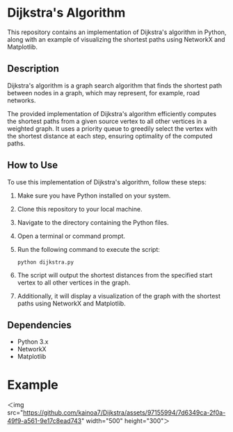 # Dijkstra's Algorithm

This repository contains an implementation of Dijkstra's algorithm in Python, along with an example of visualizing the shortest paths using NetworkX and Matplotlib.

## Description

Dijkstra's algorithm is a graph search algorithm that finds the shortest path between nodes in a graph, which may represent, for example, road networks.

The provided implementation of Dijkstra's algorithm efficiently computes the shortest paths from a given source vertex to all other vertices in a weighted graph. It uses a priority queue to greedily select the vertex with the shortest distance at each step, ensuring optimality of the computed paths.

## How to Use

To use this implementation of Dijkstra's algorithm, follow these steps:

1. Make sure you have Python installed on your system.
2. Clone this repository to your local machine.
3. Navigate to the directory containing the Python files.
4. Open a terminal or command prompt.
5. Run the following command to execute the script:

    ```
    python dijkstra.py
    ```

6. The script will output the shortest distances from the specified start vertex to all other vertices in the graph.
7. Additionally, it will display a visualization of the graph with the shortest paths using NetworkX and Matplotlib.

## Dependencies

- Python 3.x
- NetworkX
- Matplotlib

# Example

＜img src="https://github.com/kainoa7/Dijkstra/assets/97155994/7d6349ca-2f0a-49f9-a561-9e17c8ead743" width="500" height="300"＞




  



